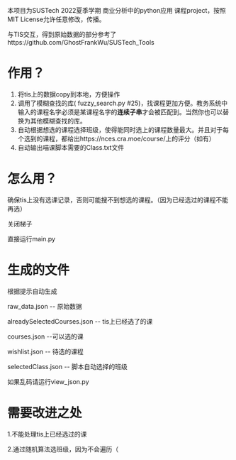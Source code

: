 本项目为SUSTech 2022夏季学期 商业分析中的python应用 课程project，按照MIT License允许任意修改，传播。

与TIS交互，得到原始数据的部分参考了https://github.com/GhostFrankWu/SUSTech_Tools

# 作用？

1. 将tis上的数据copy到本地，方便操作
2. 调用了模糊查找的库( fuzzy_search.py #25)，找课程更加方便。教务系统中输入的课程名字必须是某课程名字的**连续子串**才会被匹配到。当然你也可以替换为其他模糊查找的库。
3. 自动根据想选的课程选择班级，使得能同时选上的课程数量最大。并且对于每个选到的课程，都给出https://nces.cra.moe/course/上的评分（如有）
4. 自动输出喵课脚本需要的Class.txt文件

# 怎么用？

确保tis上没有选课记录，否则可能搜不到想选的课程。（因为已经选过的课程不能再选）

关闭梯子

直接运行main.py



# 生成的文件

根据提示自动生成

raw_data.json -- 原始数据

alreadySelectedCourses.json -- tis上已经选了的课

courses.json --可以选的课

wishlist.json -- 待选的课程

selectedClass.json -- 脚本自动选择的班级



如果乱码请运行view_json.py



# 需要改进之处

1.不能处理tis上已经选过的课

2.通过随机算法选班级，因为不会遍历（